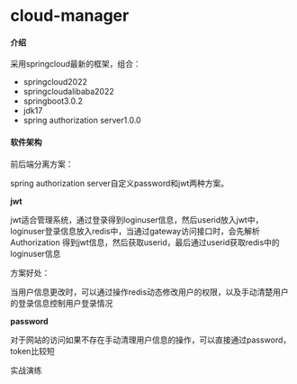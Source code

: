 # cloud-manager
#### 介绍

采用springcloud最新的框架，组合：

- springcloud2022 
- springcloudalibaba2022 
- springboot3.0.2 
- jdk17  
- spring authorization server1.0.0 

#### 软件架构

前后端分离方案：

spring authorization server自定义password和jwt两种方案。

**jwt**

jwt适合管理系统，通过登录得到loginuser信息，然后userid放入jwt中，loginuser登录信息放入redis中，当通过gateway访问接口时，会先解析Authorization 得到jwt信息，然后获取userid，最后通过userid获取redis中的loginuser信息

方案好处：

当用户信息更改时，可以通过操作redis动态修改用户的权限，以及手动清楚用户的登录信息控制用户登录情况

**password**

对于网站的访问如果不存在手动清理用户信息的操作，可以直接通过password，token比较短



实战演练

